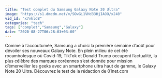 ```yaml
---
title: "Test complet du Samsung Galaxy Note 20 Ultra"
image: "https://s1.dmcdn.net/v/SOwGi1VHd33HjIAOO/x240"
vid_id: "x7vkld8"
categories: "tech"
tags: ["complet","Samsung","Galaxy"]
date: "2020-08-27T06:28:03+03:00"
---
```

Comme à l’accoutumée, Samsung a choisi la première semaine d’août pour dévoiler ses nouveaux Galaxy Note. En plein milieu de cet été rocambolesque où Covid-19, TikTok et Donald Trump occupent l’actualité, la plus célèbre des marques coréennes s’est donnée pour mission d’émerveiller les geeks avec un smartphone ultra haut de gamme, le Galaxy Note 20 Ultra. Découvrez le test de la rédaction de 01net.com
